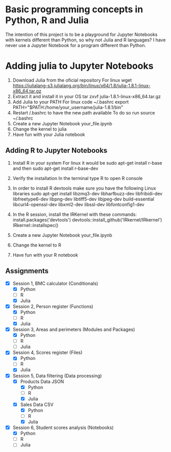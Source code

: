 

# Basic programming concepts in Python, R and Julia

The intention of this project is to be a playground for Jupyter Notebooks with kernels different than Python, so why not Julia and R languages?
I have never use a Jupyter Notebook for a program different than Python.

# Adding julia to Jupyter Notebooks

1. Download Julia from the oficial repository
    For linux wget https://julialang-s3.julialang.org/bin/linux/x64/1.8/julia-1.8.1-linux-x86_64.tar.gz
2. Extract it and install it in your OS
    tar zxvf julia-1.8.1-linux-x86_64.tar.gz
3. Add Julia to your PATH
    For linux code ~/.bashrc
    export PATH="$PATH:/home/your_username/julia-1.8.1/bin"
4. Restart /.bashrc to have the new path available
    To do so run source ~/.bashrc
5. Create a new Jupyter Notebook your_file.ipynb 
6. Change the kernel to julia
7. Have fun with your Julia notebook


## Adding R to Jupyter Notebooks

 1. Install R in your system
    For linux it would be 
    sudo apt-get install r-base
    and then
    sudo apt-get install r-base-dev

2. Verify the installation
    In the terminal type R to open R console

3. In order to install R devtools make sure you have the following Linux libraries
    sudo apt-get install libzmq3-dev libharfbuzz-dev libfribidi-dev libfreetype6-dev libpng-dev libtiff5-dev libjpeg-dev build-essential libcurl4-openssl-dev libxml2-dev libssl-dev libfontconfig1-dev

3. In the R session, install the IRKernel with these commands:
    install.packages('devtools')
    devtools::install_github('IRkernel/IRkernel')
    IRkernel::installspec()
4. Create a new Jupyter Notebook your_file.ipynb 
5. Change the kernel to R
6. Have fun with your R notebook

## Assignments

- [x] Session 1, BMC calculator (Conditionals)
  - [x] Python
  - [ ] R
  - [x] Julia
- [x] Session 2, Person register (Functions)
  - [x] Python
  - [ ] R
  - [x] Julia
- [x] Session 3, Areas and perimeters (Modules and Packages)
  - [x] Python
  - [ ] R
  - [ ] Julia
- [X] Session 4, Scores register (Files)
  - [X] Python
  - [ ] R
  - [X] Julia
- [x] Session 5, Data filtering (Data processing)
  - [x] Products Data JSON
    - [x] Python
    - [ ] R
    - [X] Julia
  - [x] Sales Data CSV
    - [x] Python
    - [ ] R
    - [X] Julia
- [x] Session 6, Student scores analysis (Notebooks)
  - [x] Python
  - [ ] R
  - [ ] Julia 